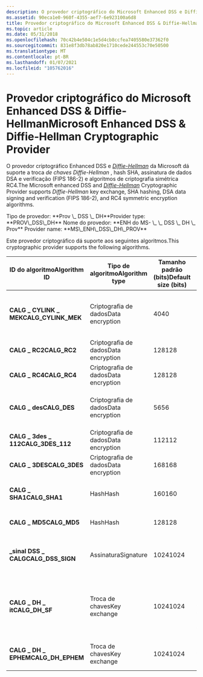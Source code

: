 ```yaml
---
description: O provedor criptográfico do Microsoft Enhanced DSS e Diffie-Hellman dá suporte a Diffie-Hellman troca de chaves, hash de SHA, assinatura de dados DSA e verificação (FIPS 186-2) e algoritmos de criptografia simétrica RC4.
ms.assetid: 90eca1e0-960f-4355-aef7-6e923100a6d8
title: Provedor criptográfico do Microsoft Enhanced DSS & Diffie-Hellman
ms.topic: article
ms.date: 05/31/2018
ms.openlocfilehash: 70c42b4e504c1e5d4cb8ccfea7405580e37362f0
ms.sourcegitcommit: 831e8f3db78ab820e1710cede244553c70e50500
ms.translationtype: MT
ms.contentlocale: pt-BR
ms.lasthandoff: 01/07/2021
ms.locfileid: "105762016"
---
```

# <a name="microsoft-enhanced-dss--diffie-hellman-cryptographic-provider"></a><span data-ttu-id="dd1bb-103">Provedor criptográfico do Microsoft Enhanced DSS & Diffie-Hellman</span><span class="sxs-lookup"><span data-stu-id="dd1bb-103">Microsoft Enhanced DSS & Diffie-Hellman Cryptographic Provider</span></span>

<span data-ttu-id="dd1bb-104">O provedor criptográfico Enhanced DSS e [*Diffie-Hellman*](../secgloss/d-gly.md) da Microsoft dá suporte a troca *de chaves Diffie-Hellman* , hash SHA, assinatura de dados DSA e verificação (FIPS 186-2) e algoritmos de criptografia simétrica RC4.</span><span class="sxs-lookup"><span data-stu-id="dd1bb-104">The Microsoft enhanced DSS and [*Diffie-Hellman*](../secgloss/d-gly.md) Cryptographic Provider supports *Diffie-Hellman* key exchange, SHA hashing, DSA data signing and verification (FIPS 186-2), and RC4 symmetric encryption algorithms.</span></span>

<dl> <span data-ttu-id="dd1bb-105">Tipo de provedor: **Prov \_ DSS \_ DH**</span><span class="sxs-lookup"><span data-stu-id="dd1bb-105">Provider type: **PROV\_DSS\_DH**</span></span>  
<span data-ttu-id="dd1bb-106">Nome do provedor: **ENH do MS- \_ \_ DSS \_ DH \_ Prov**  
</span><span class="sxs-lookup"><span data-stu-id="dd1bb-106">Provider name: **MS\_ENH\_DSS\_DH\_PROV**  
</span></span></dl>

<span data-ttu-id="dd1bb-107">Este provedor criptográfico dá suporte aos seguintes algoritmos.</span><span class="sxs-lookup"><span data-stu-id="dd1bb-107">This cryptographic provider supports the following algorithms.</span></span>

| <span data-ttu-id="dd1bb-108">ID do algoritmo</span><span class="sxs-lookup"><span data-stu-id="dd1bb-108">Algorithm ID</span></span>          | <span data-ttu-id="dd1bb-109">Tipo de algoritmo</span><span class="sxs-lookup"><span data-stu-id="dd1bb-109">Algorithm type</span></span>  | <span data-ttu-id="dd1bb-110">Tamanho padrão (bits)</span><span class="sxs-lookup"><span data-stu-id="dd1bb-110">Default size (bits)</span></span> | <span data-ttu-id="dd1bb-111">Descrição</span><span class="sxs-lookup"><span data-stu-id="dd1bb-111">Description</span></span>                                                                                                                                                |
|-----------------------|-----------------|---------------------|------------------------------------------------------------------------------------------------------------------------------------------------------------|
| <span data-ttu-id="dd1bb-112">**CALG \_ CYLINK \_ MEK**</span><span class="sxs-lookup"><span data-stu-id="dd1bb-112">**CALG\_CYLINK\_MEK**</span></span> | <span data-ttu-id="dd1bb-113">Criptografia de dados</span><span class="sxs-lookup"><span data-stu-id="dd1bb-113">Data encryption</span></span> | <span data-ttu-id="dd1bb-114">40</span><span class="sxs-lookup"><span data-stu-id="dd1bb-114">40</span></span>                  | <span data-ttu-id="dd1bb-115">Algoritmo de criptografia de mensagem CYLINK.</span><span class="sxs-lookup"><span data-stu-id="dd1bb-115">CYLINK message encryption algorithm.</span></span>                                                                                                                       |
| <span data-ttu-id="dd1bb-116">**CALG \_ RC2**</span><span class="sxs-lookup"><span data-stu-id="dd1bb-116">**CALG\_RC2**</span></span>         | <span data-ttu-id="dd1bb-117">Criptografia de dados</span><span class="sxs-lookup"><span data-stu-id="dd1bb-117">Data encryption</span></span> | <span data-ttu-id="dd1bb-118">128</span><span class="sxs-lookup"><span data-stu-id="dd1bb-118">128</span></span>                 | <span data-ttu-id="dd1bb-119">RSA RC2.</span><span class="sxs-lookup"><span data-stu-id="dd1bb-119">RSA RC2.</span></span>                                                                                                                                                   |
| <span data-ttu-id="dd1bb-120">**CALG \_ RC4**</span><span class="sxs-lookup"><span data-stu-id="dd1bb-120">**CALG\_RC4**</span></span>         | <span data-ttu-id="dd1bb-121">Criptografia de dados</span><span class="sxs-lookup"><span data-stu-id="dd1bb-121">Data encryption</span></span> | <span data-ttu-id="dd1bb-122">128</span><span class="sxs-lookup"><span data-stu-id="dd1bb-122">128</span></span>                 | <span data-ttu-id="dd1bb-123">RSA RC4.</span><span class="sxs-lookup"><span data-stu-id="dd1bb-123">RSA RC4.</span></span>                                                                                                                                                   |
| <span data-ttu-id="dd1bb-124">**CALG \_ des**</span><span class="sxs-lookup"><span data-stu-id="dd1bb-124">**CALG\_DES**</span></span>         | <span data-ttu-id="dd1bb-125">Criptografia de dados</span><span class="sxs-lookup"><span data-stu-id="dd1bb-125">Data encryption</span></span> | <span data-ttu-id="dd1bb-126">56</span><span class="sxs-lookup"><span data-stu-id="dd1bb-126">56</span></span>                  | <span data-ttu-id="dd1bb-127">DES (padrão de criptografia de dados).</span><span class="sxs-lookup"><span data-stu-id="dd1bb-127">Data Encryption Standard (DES).</span></span>                                                                                                                            |
| <span data-ttu-id="dd1bb-128">**CALG \_ 3des \_ 112**</span><span class="sxs-lookup"><span data-stu-id="dd1bb-128">**CALG\_3DES\_112**</span></span>   | <span data-ttu-id="dd1bb-129">Criptografia de dados</span><span class="sxs-lookup"><span data-stu-id="dd1bb-129">Data encryption</span></span> | <span data-ttu-id="dd1bb-130">112</span><span class="sxs-lookup"><span data-stu-id="dd1bb-130">112</span></span>                 | <span data-ttu-id="dd1bb-131">Duas teclas DES triplas.</span><span class="sxs-lookup"><span data-stu-id="dd1bb-131">Two key triple DES.</span></span>                                                                                                                                        |
| <span data-ttu-id="dd1bb-132">**CALG \_ 3DES**</span><span class="sxs-lookup"><span data-stu-id="dd1bb-132">**CALG\_3DES**</span></span>        | <span data-ttu-id="dd1bb-133">Criptografia de dados</span><span class="sxs-lookup"><span data-stu-id="dd1bb-133">Data encryption</span></span> | <span data-ttu-id="dd1bb-134">168</span><span class="sxs-lookup"><span data-stu-id="dd1bb-134">168</span></span>                 | <span data-ttu-id="dd1bb-135">Três teclas DES triplas.</span><span class="sxs-lookup"><span data-stu-id="dd1bb-135">Three key triple DES.</span></span>                                                                                                                                      |
| <span data-ttu-id="dd1bb-136">**CALG \_ SHA1**</span><span class="sxs-lookup"><span data-stu-id="dd1bb-136">**CALG\_SHA1**</span></span>        | <span data-ttu-id="dd1bb-137">Hash</span><span class="sxs-lookup"><span data-stu-id="dd1bb-137">Hash</span></span>            | <span data-ttu-id="dd1bb-138">160</span><span class="sxs-lookup"><span data-stu-id="dd1bb-138">160</span></span>                 | <span data-ttu-id="dd1bb-139">Secure Hash Algorithm 1 (SHA-1).</span><span class="sxs-lookup"><span data-stu-id="dd1bb-139">Secure Hash Algorithm 1 (SHA-1).</span></span>                                                                                                                           |
| <span data-ttu-id="dd1bb-140">**CALG \_ MD5**</span><span class="sxs-lookup"><span data-stu-id="dd1bb-140">**CALG\_MD5**</span></span>         | <span data-ttu-id="dd1bb-141">Hash</span><span class="sxs-lookup"><span data-stu-id="dd1bb-141">Hash</span></span>            | <span data-ttu-id="dd1bb-142">128</span><span class="sxs-lookup"><span data-stu-id="dd1bb-142">128</span></span>                 | <span data-ttu-id="dd1bb-143">Message Digest 5 (MD5).</span><span class="sxs-lookup"><span data-stu-id="dd1bb-143">Message Digest 5 (MD5).</span></span>                                                                                                                                    |
| <span data-ttu-id="dd1bb-144">**\_sinal DSS \_ CALG**</span><span class="sxs-lookup"><span data-stu-id="dd1bb-144">**CALG\_DSS\_SIGN**</span></span>   | <span data-ttu-id="dd1bb-145">Assinatura</span><span class="sxs-lookup"><span data-stu-id="dd1bb-145">Signature</span></span>       | <span data-ttu-id="dd1bb-146">1024</span><span class="sxs-lookup"><span data-stu-id="dd1bb-146">1024</span></span>                | <span data-ttu-id="dd1bb-147">DSA (algoritmo de assinatura digital).</span><span class="sxs-lookup"><span data-stu-id="dd1bb-147">Digital Signature Algorithm (DSA).</span></span>                                                                                                                         |
| <span data-ttu-id="dd1bb-148">**CALG \_ DH \_ it**</span><span class="sxs-lookup"><span data-stu-id="dd1bb-148">**CALG\_DH\_SF**</span></span>      | <span data-ttu-id="dd1bb-149">Troca de chaves</span><span class="sxs-lookup"><span data-stu-id="dd1bb-149">Key exchange</span></span>    | <span data-ttu-id="dd1bb-150">1024</span><span class="sxs-lookup"><span data-stu-id="dd1bb-150">1024</span></span>                | <span data-ttu-id="dd1bb-151">Armazene e encaminhe o algoritmo [*de troca de chaves Diffie-Hellman*](../secgloss/d-gly.md) .</span><span class="sxs-lookup"><span data-stu-id="dd1bb-151">Store and forward [*Diffie-Hellman*](../secgloss/d-gly.md) key exchange algorithm.</span></span> |
| <span data-ttu-id="dd1bb-152">**CALG \_ DH \_ EPHEM**</span><span class="sxs-lookup"><span data-stu-id="dd1bb-152">**CALG\_DH\_EPHEM**</span></span>   | <span data-ttu-id="dd1bb-153">Troca de chaves</span><span class="sxs-lookup"><span data-stu-id="dd1bb-153">Key exchange</span></span>    | <span data-ttu-id="dd1bb-154">1024</span><span class="sxs-lookup"><span data-stu-id="dd1bb-154">1024</span></span>                | <span data-ttu-id="dd1bb-155">Algoritmo efêmero [*Diffie-Hellman*](../secgloss/d-gly.md) .</span><span class="sxs-lookup"><span data-stu-id="dd1bb-155">[*Diffie-Hellman*](../secgloss/d-gly.md) ephemeral algorithm.</span></span>                      |



 

 

 
